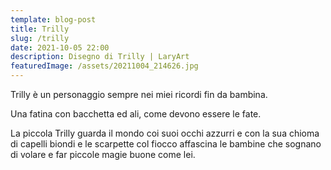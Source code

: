 ```yaml
---
template: blog-post
title: Trilly
slug: /trilly
date: 2021-10-05 22:00
description: Disegno di Trilly | LaryArt
featuredImage: /assets/20211004_214626.jpg
---
```


Trilly è un personaggio sempre nei miei ricordi fin da bambina.

Una fatina con bacchetta ed ali, come devono essere le fate.

La piccola Trilly guarda il mondo coi suoi occhi azzurri e con la sua chioma di capelli biondi e le scarpette col fiocco affascina le bambine che sognano di volare e far piccole magie buone come lei.
